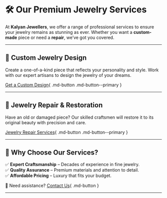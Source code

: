 <style>
/* Light Theme */
[data-md-color-scheme="default"] h1, 
[data-md-color-scheme="default"] h2, 
[data-md-color-scheme="default"] h3, 
[data-md-color-scheme="default"] h4, 
[data-md-color-scheme="default"] h5, 
[data-md-color-scheme="default"] h6 {
    color: rgb(206, 38, 83) !important;
}

/* Dark Theme */
[data-md-color-scheme="slate"] h1, 
[data-md-color-scheme="slate"] h2, 
[data-md-color-scheme="slate"] h3, 
[data-md-color-scheme="slate"] h4, 
[data-md-color-scheme="slate"] h5, 
[data-md-color-scheme="slate"] h6 {
    color: rgb(10, 250, 166) !important;
}
</style>
# 🛠️ Our Premium Jewelry Services  

At **Kalyan Jewellers**, we offer a range of professional services to ensure your jewelry remains as stunning as ever. Whether you want a **custom-made** piece or need a **repair**, we’ve got you covered.

---

## 🎨 Custom Jewelry Design  
Create a one-of-a-kind piece that reflects your personality and style. Work with our expert artisans to design the jewelry of your dreams.  

[Get a Custom Design](custom.md){ .md-button .md-button--primary }

---

## 🔧 Jewelry Repair & Restoration  
Have an old or damaged piece? Our skilled craftsmen will restore it to its original beauty with precision and care.  

[Jewelry Repair Services](repair.md){ .md-button .md-button--primary }

---

## 🏅 Why Choose Our Services?
✅ **Expert Craftsmanship** – Decades of experience in fine jewelry.  
✅ **Quality Assurance** – Premium materials and attention to detail.  
✅ **Affordable Pricing** – Luxury that fits your budget.  

💬 Need assistance? [Contact Us](/about/contact/){ .md-button }

---

<style>
.md-button {
    font-size: 1.1rem;
    padding: 10px 20px;
    border-radius: 8px;
}
.md-button--primary {
    background-color: #d4af37;  /* Gold color */
    color: white;
}
.md-button:hover {
    opacity: 0.8;
}
</style>

<style>
h1:hover, h2:hover, h3:hover h4:hover, h5:hover, h6:hover {
    opacity: 0.7; /* Dims the text when hovered */
    transition: opacity 0.3s ease-in-out;
    cursor: pointer;
}
</style>